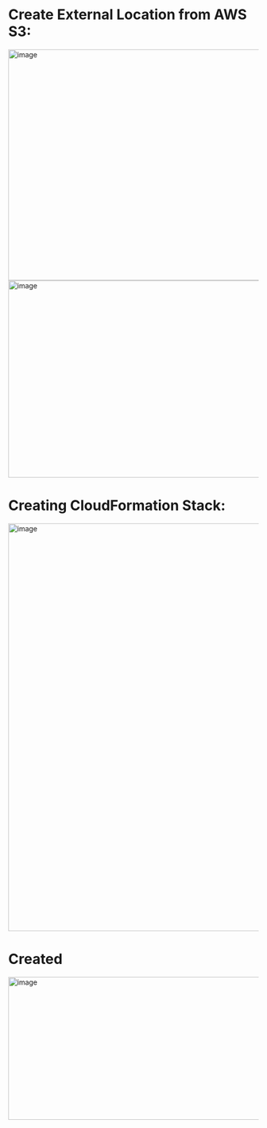 
# Create External Location from AWS S3:
<img width="866" height="464" alt="image" src="https://github.com/user-attachments/assets/e025eecb-618c-46c6-b180-f323a22af893" />
<img width="834" height="396" alt="image" src="https://github.com/user-attachments/assets/02343d23-1c02-4337-81b0-13b8d741cb46" />

# Creating CloudFormation Stack:
<img width="1634" height="819" alt="image" src="https://github.com/user-attachments/assets/c086af2d-b9d6-4027-b1eb-2b7000824be8" />

# Created
<img width="1254" height="287" alt="image" src="https://github.com/user-attachments/assets/562baa0d-f9ad-408e-805c-aed7add871f6" />



